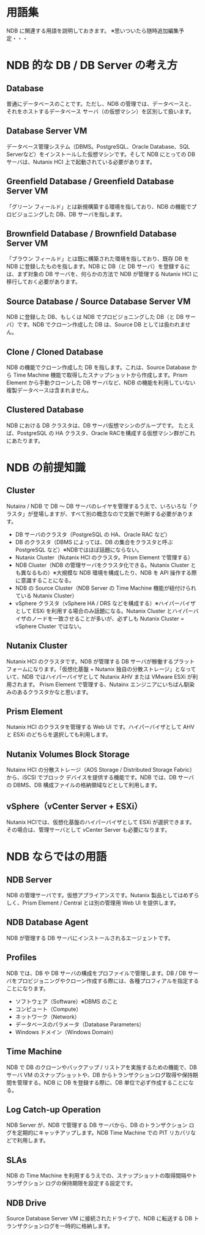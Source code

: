 # 用語集

NDB に関連する用語を説明しておきます。
※思いついたら随時追加編集予定・・・


# NDB 的な DB / DB Server の考え方

## Database
普通にデータベースのことです。ただし、NDB の管理では、データベースと、それをホストするデータベース サーバ（の仮想マシン）を区別して扱います。

## Database Server VM
データベース管理システム（DBMS。PostgreSQL、Oracle Database、SQL Serverなど）をインストールした仮想マシンです。そして NDB にとっての DB サーバは、Nutanix HCI 上で起動されている必要があります。

## Greenfield Database / Greenfield Database Server VM
「グリーン フィールド」とは新規構築する環境を指しており、NDB の機能でプロビジョニングした DB、DB サーバを指します。

## Brownfield Database / Brownfield Database Server VM
「ブラウン フィールド」とは既に構築された環境を指しており、既存 DB を NDB に登録したものを指します。NDB に DB（と DB サーバ）を登録するには、まず対象の DB サーバを、何らかの方法で NDB が管理する Nutanix HCI に移行しておく必要があります。

## Source Database / Source Database Server VM
NDB に登録した DB、もしくは NDB でプロビジョニングした DB（と DB サーバ）です。NDB でクローン作成した DB は、Source DB としては扱われません。

## Clone / Cloned Database
NDB の機能でクローン作成した DB を指します。これは、Source Database から Time Machine 機能で取得したスナップショットから作成します。Prism Element から手動クローンした DB サーバなど、NDB の機能を利用していない複製データベースは含まれません。

## Clustered Database
NDB における DB クラスタは、DB サーバ仮想マシンのグループです。
たとえば、PostgreSQL の HA クラスタ、Oracle RACを構成する仮想マシン群がこれにあたります。


# NDB の前提知識

## Cluster
Nutainx / NDB で DB ～ DB サーバのレイヤを管理するうえで、いろいろな「クラスタ」が登場しますが、すべて別の概念なので文脈で判断する必要があります。

- DB サーバのクラスタ（PostgreSQL の HA、Oracle RAC など）
- DB のクラスタ（DBMS によっては、DB の集合をクラスタと呼ぶ PostgreSQL など）※NDBではほぼ話題にならない。
- Nutanix Cluster（Nutanix HCI のクラスタ。Prism Element で管理する）
- NDB Cluster（NDB の管理サーバをクラスタ化できる。Nutanix Cluster とも異なるもの）※大規模な NDB 環境を構成したり、NDB を API 操作する際に意識することになる。
- NDB の Source Cluster（NDB Server の Time Machine 機能が紐付けられている Nutanix Cluster）
- vSphere クラスタ（vSphere HA / DRS などを構成する）※ハイパーバイザとして ESXi を利用する場合のみ話題になる。Nutanix Cluster とハイパーバイザのノードを一致させることが多いが、必ずしも Nutanix Cluster = vSphere Cluster ではない。

## Nutanix Cluster
Nutanix HCI のクラスタです。NDB が管理する DB サーバが稼働するプラットフォームになります。「仮想化基盤 + Nutanix 独自の分散ストレージ」となっていて、NDB ではハイパーバイザとして Nutanix AHV または VMware ESXi が利用されます。
Prism Element で管理する、Nutainx エンジニアにいちばん馴染みのあるクラスタかなと思います。

## Prism Element
Nutanix HCI のクラスタを管理する Web UI です。ハイパーバイザとして AHV と ESXi のどちらを選択しても利用します。

## Nutanix Volumes Block Storage
Nutainx HCI の分散ストレージ（AOS Storage / Distributed Storage Fabric）から、iSCSI でブロック デバイスを提供する機能です。NDB では、DB サーバの DBMS、DB 構成ファイルの格納領域などとして利用します。

## vSphere（vCenter Server + ESXi）
Nutanix HCIでは、仮想化基盤のハイパーバイザとして ESXi が選択できます。その場合は、管理サーバとして vCenter Server も必要になります。


# NDB ならではの用語

## NDB Server
NDB の管理サーバです。仮想アプライアンスです。Nutanix 製品としてはめずらしく、Prism Element / Central とは別の管理用 Web UI を提供します。

## NDB Database Agent
NDB が管理する DB サーバにインストールされるエージェントです。

## Profiles
NDB では、DB や DB サーバの構成をプロファイルで管理します。DB / DB サーバをプロビジョニングやクローン作成する際には、各種プロフィアルを指定することになります。
- ソフトウェア（Software）※DBMS のこと
- コンピュート（Compute）
- ネットワーク（Network）
- データベースのパラメータ（Database Parameters）
- Windows ドメイン（Windows Domain）

## Time Machine
NDB で DB のクローンやバックアップ / リストアを実施するための機能で、DB サーバ VM のスナップショットや、DB からトランザクションログ取得や保持期間を管理する。NDB に DB を登録する際に、DB 単位で必ず作成することになる。

## Log Catch-up Operation
NDB Server が、NDB で管理する DB サーバから、DB のトランザクション ログを定期的にキャッチアップします。NDB Time Machine での PIT リカバリなどで利用します。
## SLAs
NDB の Time Machine を利用するうえでの、スナップショットの取得間隔やトランザクション ログの保持期限を設定する設定です。

## NDB Drive
Source Database Server VM に接続されたドライブで、NDB に転送する DB トランザクションログを一時的に格納します。
